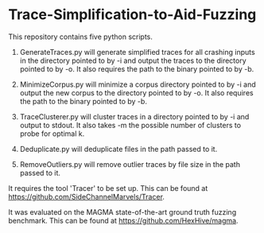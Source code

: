 # Trace-Simplification-to-Aid-Fuzzing

This repository contains five python scripts.

1. GenerateTraces.py will generate simplified traces for all crashing inputs in the directory pointed to by -i and output the traces to the directory pointed to by -o. It also requires the path to the binary pointed to by -b.

2. MinimizeCorpus.py will minimize a corpus directory pointed to by -i and output the new corpus to the directory pointed to by -o. It also requires the path to the binary pointed to by -b.

3. TraceClusterer.py will cluster traces in a directory pointed to by -i and output to stdout. It also takes -m the possible number of clusters to probe for optimal k.

4. Deduplicate.py will deduplicate files in the path passed to it.

5. RemoveOutliers.py will remove outlier traces by file size in the path passed to it.

It requires the tool 'Tracer' to be set up. This can be found at https://github.com/SideChannelMarvels/Tracer.

It was evaluated on the MAGMA state-of-the-art ground truth fuzzing benchmark. This can be found at https://github.com/HexHive/magma.
